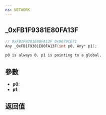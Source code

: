 ```yaml
---
ns: NETWORK
---
```

## _0xFB1F9381E80FA13F

```c
// 0xFB1F9381E80FA13F 0x0679CE71
Any _0xFB1F9381E80FA13F(int p0, Any* p1);
```

```
p0 is always 0. p1 is pointing to a global.  
```

## 參數
* **p0**: 
* **p1**: 

## 返回值
